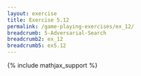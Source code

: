 ```yaml
---
layout: exercise
title: Exercise 5.12
permalink: /game-playing-exercises/ex_12/
breadcrumb: 5-Adversarial-Search
breadcrumb2: ex_12
breadcrumb5: ex5.12
---
```


{% include mathjax_support %}

